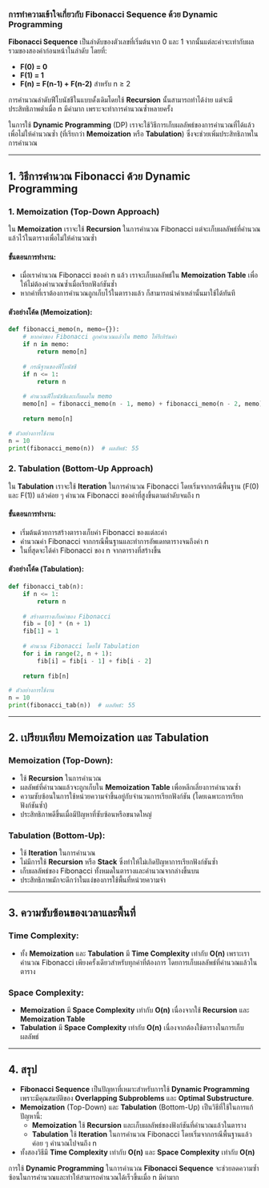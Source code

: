 ### การทำความเข้าใจเกี่ยวกับ **Fibonacci Sequence** ด้วย **Dynamic Programming**

**Fibonacci Sequence** เป็นลำดับของตัวเลขที่เริ่มต้นจาก 0 และ 1 จากนั้นแต่ละค่าจะเท่ากับผลรวมของสองค่าก่อนหน้าในลำดับ โดยที่:

- **F(0) = 0**
- **F(1) = 1**
- **F(n) = F(n-1) + F(n-2)** สำหรับ n ≥ 2

การคำนวณลำดับฟีโบนัชชีในแบบดั้งเดิมโดยใช้ **Recursion** นั้นสามารถทำได้ง่าย แต่จะมีประสิทธิภาพต่ำเมื่อ n มีค่ามาก เพราะจะทำการคำนวณซ้ำหลายครั้ง

ในการใช้ **Dynamic Programming** (DP) เราจะใช้วิธีการเก็บผลลัพธ์ของการคำนวณที่ได้แล้ว เพื่อไม่ให้คำนวณซ้ำ (ที่เรียกว่า **Memoization** หรือ **Tabulation**) ซึ่งจะช่วยเพิ่มประสิทธิภาพในการคำนวณ

---

## **1. วิธีการคำนวณ Fibonacci ด้วย Dynamic Programming**

### 1. **Memoization (Top-Down Approach)**

ใน **Memoization** เราจะใช้ **Recursion** ในการคำนวณ Fibonacci แต่จะเก็บผลลัพธ์ที่คำนวณแล้วไว้ในตารางเพื่อไม่ให้คำนวณซ้ำ

#### **ขั้นตอนการทำงาน**:
- เมื่อเราคำนวณ Fibonacci ของค่า n แล้ว เราจะเก็บผลลัพธ์ใน **Memoization Table** เพื่อให้ไม่ต้องคำนวณซ้ำเมื่อเรียกฟังก์ชันซ้ำ
- หากค่าที่เราต้องการคำนวณถูกเก็บไว้ในตารางแล้ว ก็สามารถนำค่าเหล่านั้นมาใช้ได้ทันที

#### **ตัวอย่างโค้ด (Memoization)**:
```python
def fibonacci_memo(n, memo={}):
    # หากค่าของ Fibonacci ถูกคำนวณแล้วใน memo ให้รีเทิร์นค่า
    if n in memo:
        return memo[n]
    
    # กรณีฐานของฟีโบนัชชี
    if n <= 1:
        return n
    
    # คำนวณฟีโบนัชชีและเก็บผลใน memo
    memo[n] = fibonacci_memo(n - 1, memo) + fibonacci_memo(n - 2, memo)
    
    return memo[n]

# ตัวอย่างการใช้งาน
n = 10
print(fibonacci_memo(n))  # ผลลัพธ์: 55
```

### 2. **Tabulation (Bottom-Up Approach)**

ใน **Tabulation** เราจะใช้ **Iteration** ในการคำนวณ Fibonacci โดยเริ่มจากกรณีพื้นฐาน (F(0) และ F(1)) แล้วค่อย ๆ คำนวณ Fibonacci ของค่าที่สูงขึ้นตามลำดับจนถึง n

#### **ขั้นตอนการทำงาน**:
- เริ่มต้นด้วยการสร้างตารางเก็บค่า Fibonacci ของแต่ละค่า
- คำนวณค่า Fibonacci จากกรณีพื้นฐานและทำการอัพเดทตารางจนถึงค่า n
- ในที่สุดจะได้ค่า Fibonacci ของ n จากตารางที่สร้างขึ้น

#### **ตัวอย่างโค้ด (Tabulation)**:
```python
def fibonacci_tab(n):
    if n <= 1:
        return n
    
    # สร้างตารางเก็บค่าของ Fibonacci
    fib = [0] * (n + 1)
    fib[1] = 1
    
    # คำนวณ Fibonacci โดยใช้ Tabulation
    for i in range(2, n + 1):
        fib[i] = fib[i - 1] + fib[i - 2]
    
    return fib[n]

# ตัวอย่างการใช้งาน
n = 10
print(fibonacci_tab(n))  # ผลลัพธ์: 55
```

---

## **2. เปรียบเทียบ Memoization และ Tabulation**

### **Memoization (Top-Down)**:
- ใช้ **Recursion** ในการคำนวณ
- ผลลัพธ์ที่คำนวณแล้วจะถูกเก็บใน **Memoization Table** เพื่อหลีกเลี่ยงการคำนวณซ้ำ
- ความซับซ้อนในการใช้หน่วยความจำขึ้นอยู่กับจำนวนการเรียกฟังก์ชัน (โดยเฉพาะการเรียกฟังก์ชันซ้ำ)
- ประสิทธิภาพดีขึ้นเมื่อมีปัญหาที่ซับซ้อนหรือขนาดใหญ่

### **Tabulation (Bottom-Up)**:
- ใช้ **Iteration** ในการคำนวณ
- ไม่มีการใช้ **Recursion** หรือ **Stack** ซึ่งทำให้ไม่เกิดปัญหาการเรียกฟังก์ชันซ้ำ
- เก็บผลลัพธ์ของ Fibonacci ทั้งหมดในตารางและคำนวณจากล่างขึ้นบน
- ประสิทธิภาพมักจะดีกว่าในแง่ของการใช้พื้นที่หน่วยความจำ

---

## **3. ความซับซ้อนของเวลาและพื้นที่**

### **Time Complexity**:
- ทั้ง **Memoization** และ **Tabulation** มี **Time Complexity** เท่ากับ **O(n)** เพราะเราคำนวณ Fibonacci เพียงครั้งเดียวสำหรับทุกค่าที่ต้องการ โดยการเก็บผลลัพธ์ที่คำนวณแล้วในตาราง

### **Space Complexity**:
- **Memoization** มี **Space Complexity** เท่ากับ **O(n)** เนื่องจากใช้ **Recursion** และ **Memoization Table**
- **Tabulation** มี **Space Complexity** เท่ากับ **O(n)** เนื่องจากต้องใช้ตารางในการเก็บผลลัพธ์

---

## **4. สรุป**

- **Fibonacci Sequence** เป็นปัญหาที่เหมาะสำหรับการใช้ **Dynamic Programming** เพราะมีคุณสมบัติของ **Overlapping Subproblems** และ **Optimal Substructure**.
- **Memoization** (Top-Down) และ **Tabulation** (Bottom-Up) เป็นวิธีที่ใช้ในการแก้ปัญหานี้:
  - **Memoization** ใช้ **Recursion** และเก็บผลลัพธ์ของฟังก์ชันที่คำนวณแล้วในตาราง
  - **Tabulation** ใช้ **Iteration** ในการคำนวณ Fibonacci โดยเริ่มจากกรณีพื้นฐานแล้วค่อย ๆ คำนวณไปจนถึง n
- ทั้งสองวิธีมี **Time Complexity** เท่ากับ **O(n)** และ **Space Complexity** เท่ากับ **O(n)**

การใช้ **Dynamic Programming** ในการคำนวณ **Fibonacci Sequence** จะช่วยลดความซ้ำซ้อนในการคำนวณและทำให้สามารถคำนวณได้เร็วขึ้นเมื่อ n มีค่ามาก